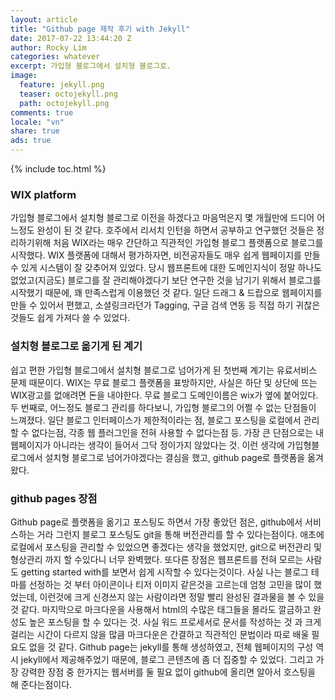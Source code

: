 ```yaml
---
layout: article
title: "Github page 제작 후기 with Jekyll"
date: 2017-07-22 13:44:20 Z
author: Rocky Lim
categories: whatever
excerpt: 가입형 블로그에서 설치형 블로그로.
image:
  feature: jekyll.png
  teaser: octojekyll.png
  path: octojekyll.png
comments: true
locale: "vn"
share: true
ads: true
---
```


{% include toc.html %}

### WIX platform
가입형 블로그에서 설치형 블로그로 이전을 하겠다고 마음먹은지 몇 개월만에 드디어 어느정도 완성이 된 것 같다.
호주에서 리서치 인턴을 하면서 공부하고 연구했던 것들은 정리하기위해 처음 WIX라는 매우 간단하고 직관적인 가입형 블로그 플랫폼으로 블로그를 시작했다.
WIX 플랫폼에 대해서 평가하자면, 비전공자들도 매우 쉽게 웹페이지를 만들수 있게 시스템이 잘 갖추어져 있었다. 
당시 웹프론트에 대한 도메인지식이 정말 하나도 없었고(지금도) 블로그를 잘 관리해야겠다기 보단 연구한 것을 남기기 위해서 블로그를 시작했기 때문에, 꽤 만족스럽게 이용했던 것 같다.
일단 드래그 & 드랍으로 웹페이지를 만들 수 있어서 편했고, 소셜링크라던가 Tagging, 구글 검색 연동 등 직접 하기 귀찮은 것들도 쉽게 가져다 쓸 수 있었다.

### 설치형 블로그로 옮기게 된 계기
쉽고 편한 가입형 블로그에서 설치형 블로그로 넘어가게 된 첫번째 계기는 유료서비스 문제 때문이다.
WIX는 무료 블로그 플랫폼을 표방하지만, 사실은 하단 및 상단에 뜨는 WIX광고를 없애려면 돈을 내야한다. 무료 블로그 도메인이름은 wix가 옆에 붙어있다. 
두 번째로, 어느정도 블로그 관리를 하다보니, 가입형 블로그의 어쩔 수 없는 단점들이 느껴졌다.
일단 블로그 인터페이스가 제한적이라는 점, 블로그 포스팅을 로컬에서 관리할 수 없다는점, 각종 웹 플러그인을 전혀 사용할 수 없다는점 등.
가장 큰 단점으로는 내 웹페이지가 아니라는 생각이 들어서 그닥 정이가지 않았다는 것.
이런 생각에 가입형블로그에서 설치형 블로그로 넘어가야겠다는 결심을 했고, github page로 플랫폼을 옮겨왔다.

### github pages 장점
Github page로 플랫폼을 옮기고 포스팅도 하면서 가장 좋았던 점은, github에서 서비스하는 거라 그런지 블로그 포스팅도 git을 통해 버전관리를 할 수 있다는점이다.
애초에 로컬에서 포스팅을 관리할 수 있었으면 좋겠다는 생각을 했었지만, git으로 버전관리 및 형상관리 까지 할 수있다니 너무 완벽했다.
또다른 장점은 웹프론트를 전혀 모르는 사람도 getting started with를 보면서 쉽게 시작할 수 있다는것이다.
사실 나는 블로그 테마를 선정하는 것 부터 아이콘이나 티저 이미지 같은것을 고르는데 엄청 고민을 많이 했었는데, 이런것에 크게 신경쓰지 않는 사람이라면 정말 빨리 완성된 결과물을 볼 수 있을 것 같다.
마지막으로 마크다운을 사용해서 html의 수많은 태그들을 몰라도 깔금하고 완성도 높은 포스팅을 할 수 있다는 것.
사실 워드 프로세서로 문서를 작성하는 것 과 크게 걸리는 시간이 다르지 않을 많큼 마크다운은 간결하고 직관적인 문법이라 따로 배울 필요도 없을 것 같다.
Github page는 jekyll를 통해 생성하였고, 전체 웹페이지의 구성 역시 jekyll에서 제공해주었기 때문에, 블로그 콘텐츠에 좀 더 집중할 수 있었다. 그리고 가장 강력한 장점 중 한가지는 웹서버를 둘 필요 없이 github에 올리면 알아서 호스팅을 해 준다는점이다.

